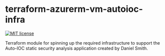 # terraform-azurerm-vm-autoioc-infra

[![MIT license](https://img.shields.io/badge/License-MIT-blue.svg)](https://lbesson.mit-license.org/)



Terraform module for spinning up the required infrastructure to support the Auto-IOC static security analysis application created by Daniel Smith.
